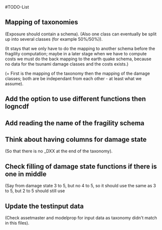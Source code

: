 #TODO-List


## Mapping of taxonomies
(Exposure should contain a schema).
(Also one class can eventually be split up into several classes (for
example 50%/50%)).

(It stays that we only have to do the mapping to another schema before
the fragility computation; maybe in a later stage when we have to
compute costs we must do the back mapping to the earth quake schema,
because no data for the tsunami damage classes and the costs exists.)

(+ First is the mapping of the taxonomy then the mapping of the damage
classes; both are be independant from each other - at least what we
assume).
## Add the option to use different functions then logncdf
## Add reading the name of the fragility schema
## Think about having columns for damage state
(So that there is no _DXX at the end of the taxonomy).
## Check filling of damage state functions if there is one in middle
(Say from damage state 3 to 5, but no 4 to 5, so it should use the
same as 3 to 5, but 2 to 5 should still use 
## Update the testinput data
(Check assetmaster and modelprop for input data as taxonomy didn't
match in this files).
